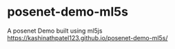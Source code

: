# posenet-demo-ml5s
A posenet Demo built using ml5js
https://kashinathpatel123.github.io/posenet-demo-ml5s/

